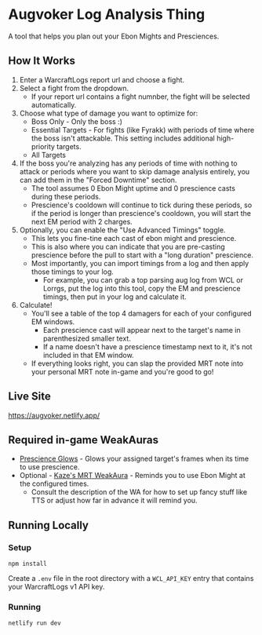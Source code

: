 # Augvoker Log Analysis Thing

A tool that helps you plan out your Ebon Mights and Presciences.

## How It Works
1. Enter a WarcraftLogs report url and choose a fight.
2. Select a fight from the dropdown.
    * If your report url contains a fight numnber, the fight will be selected automatically.
3. Choose what type of damage you want to optimize for:
    * Boss Only - Only the boss :)
    * Essential Targets - For fights (like Fyrakk) with periods of time where the boss isn't attackable. This setting includes additional high-priority targets.
    * All Targets
4. If the boss you're analyzing has any periods of time with nothing to attack or periods where you want to skip damage analysis entirely, you can add them in the "Forced Downtime" section.
    * The tool assumes 0 Ebon Might uptime and 0 prescience casts during these periods.
    * Prescience's cooldown will continue to tick during these periods, so if the period is longer than prescience's cooldown, you will start the next EM period with 2 charges.
5. Optionally, you can enable the "Use Advanced Timings" toggle.
    * This lets you fine-tine each cast of ebon might and prescience.
    * This is also where you can indicate that you are pre-casting prescience before the pull to start with a "long duration" prescience.
    * Most importantly, you can import timings from a log and then apply those timings to your log.
      * For example, you can grab a top parsing aug log from WCL or Lorrgs, put the log into this tool, copy the EM and prescience timings, then put in your log and calculate it.
6. Calculate!
    * You'll see a table of the top 4 damagers for each of your configured EM windows.
      * Each prescience cast will appear next to the target's name in parenthesized smaller text.
      * If a name doesn't have a prescience timestamp next to it, it's not included in that EM window.
    * If everything looks right, you can slap the provided MRT note into your personal MRT note in-game and you're good to go!

## Live Site
https://augvoker.netlify.app/

## Required in-game WeakAuras
* [Prescience Glows](https://wago.io/yrmx6ZQSG) - Glows your assigned target's frames when its time to use prescience.
* Optional - [Kaze's MRT WeakAura](https://wago.io/n7l5uN3YM) - Reminds you to use Ebon Might at the configured times.
    * Consult the description of the WA for how to set up fancy stuff like TTS or adjust how far in advance it will remind you.

## Running Locally
### Setup
```
npm install
```
Create a `.env` file in the root directory with a `WCL_API_KEY` entry that contains your WarcraftLogs v1 API key.
### Running
```
netlify run dev
```